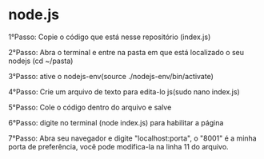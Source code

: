 # node.js

1°Passo: Copie o código que está nesse repositório (index.js)

2°Passo: Abra o terminal e entre na pasta em que está localizado o seu nodejs
(cd ~/pasta)

 
3°Passo: ative o nodejs-env(source ./nodejs-env/bin/activate)


4°Passo: Crie um arquivo de texto para edita-lo js(sudo nano index.js) 


5°Passo: Cole o código dentro do arquivo e salve


6°Passo: digite no terminal (node index.js) para habilitar a página


7°Passo: Abra seu navegador e digite "localhost:porta", o "8001" é a minha porta de preferência, você pode modifica-la na linha 11 do arquivo.
